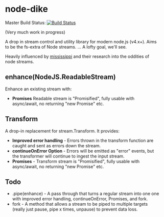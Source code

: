 # node-dike

Master Build Status: [![Build Status](https://travis-ci.org/four43/node-dike.svg?branch=master)](https://travis-ci.org/four43/node-dike)

(Very much work in progress)

A drop in stream control and utility library for modern node.js (v4.x+). Aims to be the fs-extra of Node streams. ... A lofty goal, we'll see.

Heavily influenced by [mississippi](https://github.com/maxogden/mississippi) and their research into the oddities of node streams.

## enhance(NodeJS.ReadableStream)

Enhance an existing stream with:

* **Promises** Readable stream is "Promisified", fully usable with async/await, no returning "new Promise" etc. 

## Transform

A drop-in replacement for stream.Transform. It provides:

* **Improved error handling** - Errors thrown in the transform function are caught and sent as errors down the stream.
* **continueOnError Option** - Errors will be emitted as "error" events, but the transformer will continue to ingest the input stream.
* **Promises** - Transform stream is "Promisified", fully usable with async/await, no returning "new Promise" etc. 

## Todo

* .pipe(enhance) - A pass through that turns a regular stream into one one with improved error handling, continueOnError, Promises, and fork.
* fork - A method that allows a stream to be piped to multiple targets (really just pause, pipe x times, unpause) to prevent data loss.
